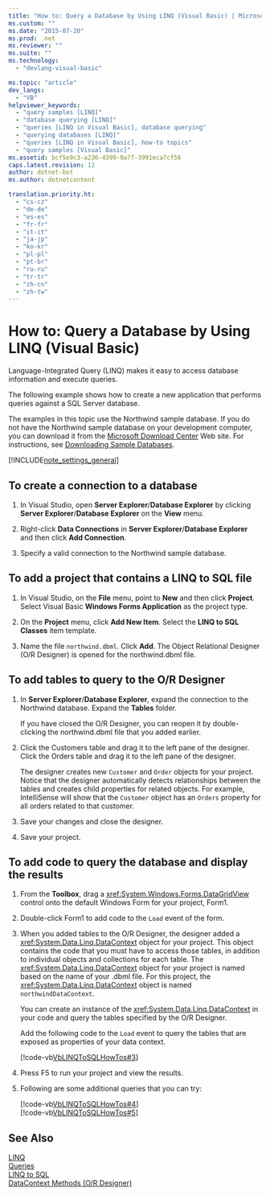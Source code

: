```yaml
---
title: "How to: Query a Database by Using LINQ (Visual Basic) | Microsoft Docs"
ms.custom: ""
ms.date: "2015-07-20"
ms.prod: .net
ms.reviewer: ""
ms.suite: ""
ms.technology: 
  - "devlang-visual-basic"

ms.topic: "article"
dev_langs: 
  - "VB"
helpviewer_keywords: 
  - "query samples [LINQ]"
  - "database querying [LINQ]"
  - "queries [LINQ in Visual Basic], database querying"
  - "querying databases [LINQ]"
  - "queries [LINQ in Visual Basic], how-to topics"
  - "query samples [Visual Basic]"
ms.assetid: bcf5e9c3-a236-4399-9a7f-3991eca7cf56
caps.latest.revision: 12
author: dotnet-bot
ms.author: dotnetcontent

translation.priority.ht: 
  - "cs-cz"
  - "de-de"
  - "es-es"
  - "fr-fr"
  - "it-it"
  - "ja-jp"
  - "ko-kr"
  - "pl-pl"
  - "pt-br"
  - "ru-ru"
  - "tr-tr"
  - "zh-cn"
  - "zh-tw"
---
```

# How to: Query a Database by Using LINQ (Visual Basic)
Language-Integrated Query (LINQ) makes it easy to access database information and execute queries.  
  
 The following example shows how to create a new application that performs queries against a SQL Server database.  
  
 The examples in this topic use the Northwind sample database. If you do not have the Northwind sample database on your development computer, you can download it from the [Microsoft Download Center](http://go.microsoft.com/fwlink/?LinkID=98088) Web site. For instructions, see [Downloading Sample Databases](https://msdn.microsoft.com/library/bb399411).  
  
[!INCLUDE[note_settings_general](../../../../csharp/language-reference/compiler-messages/includes/note_settings_general_md.md)]  
  
## To create a connection to a database  
  
1.  In Visual Studio, open **Server Explorer**/**Database Explorer** by clicking **Server Explorer**/**Database Explorer** on the **View** menu.  
  
2.  Right-click **Data Connections** in **Server Explorer**/**Database Explorer** and then click **Add Connection**.  
  
3.  Specify a valid connection to the Northwind sample database.  
  
## To add a project that contains a LINQ to SQL file  
  
1.  In Visual Studio, on the **File** menu, point to **New** and then click **Project**. Select Visual Basic **Windows Forms Application** as the project type.  
  
2.  On the **Project** menu, click **Add New Item**. Select the **LINQ to SQL Classes** item template.  
  
3.  Name the file `northwind.dbml`. Click **Add**. The Object Relational Designer (O/R Designer) is opened for the northwind.dbml file.  
  
## To add tables to query to the O/R Designer  
  
1.  In **Server Explorer**/**Database Explorer**, expand the connection to the Northwind database. Expand the **Tables** folder.  
  
     If you have closed the O/R Designer, you can reopen it by double-clicking the northwind.dbml file that you added earlier.  
  
2.  Click the Customers table and drag it to the left pane of the designer. Click the Orders table and drag it to the left pane of the designer.  
  
     The designer creates new `Customer` and `Order` objects for your project. Notice that the designer automatically detects relationships between the tables and creates child properties for related objects. For example, IntelliSense will show that the `Customer` object has an `Orders` property for all orders related to that customer.  
  
3.  Save your changes and close the designer.  
  
4.  Save your project.  
  
## To add code to query the database and display the results  
  
1.  From the **Toolbox**, drag a <xref:System.Windows.Forms.DataGridView> control onto the default Windows Form for your project, Form1.  
  
2.  Double-click Form1 to add code to the `Load` event of the form.  
  
3.  When you added tables to the O/R Designer, the designer added a <xref:System.Data.Linq.DataContext> object for your project. This object contains the code that you must have to access those tables, in addition to individual objects and collections for each table. The <xref:System.Data.Linq.DataContext> object for your project is named based on the name of your .dbml file. For this project, the <xref:System.Data.Linq.DataContext> object is named `northwindDataContext`.  
  
     You can create an instance of the <xref:System.Data.Linq.DataContext> in your code and query the tables specified by the O/R Designer.  
  
     Add the following code to the `Load` event to query the tables that are exposed as properties of your data context.  
  
     [!code-vb[VbLINQToSQLHowTos#3](../../../../visual-basic/programming-guide/language-features/linq/codesnippet/VisualBasic/how-to-query-a-database-by-using-linq_1.vb)]  
  
4.  Press F5 to run your project and view the results.  
  
5.  Following are some additional queries that you can try:  
  
     [!code-vb[VbLINQToSQLHowTos#4](../../../../visual-basic/programming-guide/language-features/linq/codesnippet/VisualBasic/how-to-query-a-database-by-using-linq_2.vb)]  
    [!code-vb[VbLINQToSQLHowTos#5](../../../../visual-basic/programming-guide/language-features/linq/codesnippet/VisualBasic/how-to-query-a-database-by-using-linq_3.vb)]  
  
## See Also  
 [LINQ](../../../../visual-basic/programming-guide/language-features/linq/index.md)   
 [Queries](../../../../visual-basic/language-reference/queries/queries.md)   
 [LINQ to SQL](https://msdn.microsoft.com/library/bb386976)   
 [DataContext Methods (O/R Designer)](https://docs.microsoft.com/visualstudio/data-tools/datacontext-methods-o-r-designer)
